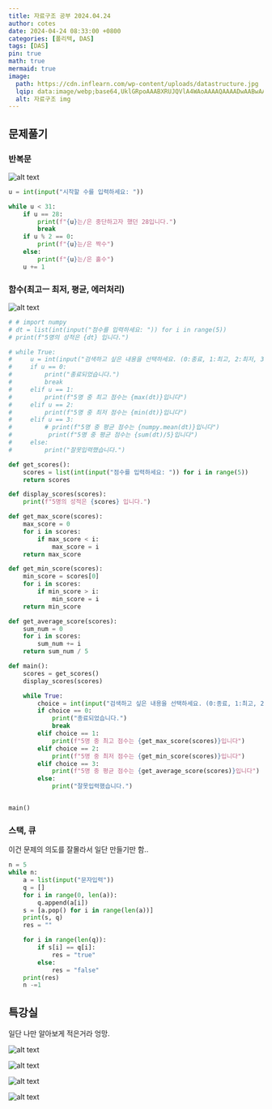 ```yaml
---
title: 자료구조 공부 2024.04.24
author: cotes
date: 2024-04-24 08:33:00 +0800
categories: [폴리텍, DAS]
tags: [DAS]
pin: true
math: true
mermaid: true
image:
  path: https://cdn.inflearn.com/wp-content/uploads/datastructure.jpg
  lqip: data:image/webp;base64,UklGRpoAAABXRUJQVlA4WAoAAAAQAAAADwAABwAAQUxQSDIAAAARL0AmbZurmr57yyIiqE8oiG0bejIYEQTgqiDA9vqnsUSI6H+oAERp2HZ65qP/VIAWAFZQOCBCAAAA8AEAnQEqEAAIAAVAfCWkAALp8sF8rgRgAP7o9FDvMCkMde9PK7euH5M1m6VWoDXf2FkP3BqV0ZYbO6NA/VFIAAAA
  alt: 자료구조 img 
---
```


## 문제풀기

### 반복문

![alt text](./assets/poly/das/스크린샷-2024-04-24-090458.png) 
   
```py
u = int(input("시작할 수를 입력하세요: "))

while u < 31:
    if u == 28:
        print(f"{u}는/은 중단하고자 했던 28입니다.")
        break
    if u % 2 == 0:
        print(f"{u}는/은 짝수")
    else:
        print(f"{u}는/은 홀수")
    u += 1
```

### 함수(최고ㅡ 최저, 평균, 에러처리)
  
![alt text](./assets/poly/das/스크린샷-2024-04-24-092310.png) 

```py
# # import numpy
# dt = list(int(input("점수를 입력하세요: ")) for i in range(5))
# print(f"5명의 성적은 {dt} 입니다.")

# while True:
#     u = int(input("검색하고 싶은 내용을 선택하세요. (0:종료, 1:최고, 2:최저, 3:평균)"))
#     if u == 0:
#         print("종료되었습니다.")
#         break
#     elif u == 1:
#         print(f"5명 중 최고 점수는 {max(dt)}입니다")
#     elif u == 2:
#         print(f"5명 중 최저 점수는 {min(dt)}입니다")
#     elif u == 3:
#         # print(f"5명 중 평균 점수는 {numpy.mean(dt)}입니다")
#          print(f"5명 중 평균 점수는 {sum(dt)/5}입니다")
#     else:
#         print("잘못입력했습니다.")

def get_scores():
    scores = list(int(input("점수를 입력하세요: ")) for i in range(5))
    return scores

def display_scores(scores):
    print(f"5명의 성적은 {scores} 입니다.")

def get_max_score(scores):
    max_score = 0
    for i in scores:
        if max_score < i:
            max_score = i
    return max_score

def get_min_score(scores):
    min_score = scores[0]
    for i in scores:
        if min_score > i:
            min_score = i
    return min_score

def get_average_score(scores):
    sum_num = 0
    for i in scores:
        sum_num += i
    return sum_num / 5

def main():
    scores = get_scores()
    display_scores(scores)

    while True:
        choice = int(input("검색하고 싶은 내용을 선택하세요. (0:종료, 1:최고, 2:최저, 3:평균)"))
        if choice == 0:
            print("종료되었습니다.")
            break
        elif choice == 1:
            print(f"5명 중 최고 점수는 {get_max_score(scores)}입니다")
        elif choice == 2:
            print(f"5명 중 최저 점수는 {get_min_score(scores)}입니다")
        elif choice == 3:
            print(f"5명 중 평균 점수는 {get_average_score(scores)}입니다")
        else:
            print("잘못입력했습니다.")


main()
```

### 스택, 큐

이건 문제의 의도를 잘몰라서 일단 만들기만 함..

```py
n = 5
while n: 
    a = list(input("문자입력"))
    q = []
    for i in range(0, len(a)):
        q.append(a[i])
    s = [a.pop() for i in range(len(a))]
    print(s, q)
    res = ""

    for i in range(len(q)):
        if s[i] == q[i]:
            res = "true"
        else:
            res = "false"
    print(res)
    n -=1
```

## 특강실

일단 나만 알아보게 적은거라 엉망.  
  
![alt text](./assets/poly/das/04-24.jpeg) 
  
![alt text](./assets/poly/das/04-24(1).jpeg)
   
![alt text](./assets/poly/das/04-24(2).jpeg)
   
![alt text](./assets/poly/das/04-24(3).jpeg)
   